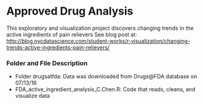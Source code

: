 # Approved Drug Analysis

This exploratory and visualization project discovers changing trends in the active ingredients of pain relievers 
See blog post at:  
http://blog.nycdatascience.com/student-works/r-visualization/changing-trends-active-ingredients-pain-relievers/

### Folder and File Description
- Folder drugsatfda: Data was downloaded from Drugs@FDA database on 07/13/16
- FDA_active_ingredient_analysis_C.Chen.R: Code that reads, cleans, and visualize data 
